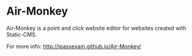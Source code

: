 Air-Monkey
==========

Air-Monkey is a point and click website editor for websites created with Static-CMS.

For more info:
http://ipassexam.github.io/Air-Monkey/


